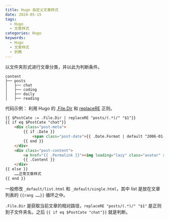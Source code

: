 ```yaml
---
title: Hugo 自定义文章样式
date: 2024-05-15
tags:
  - Hugo
  - 文章样式
categories: Hugo
keywords:
  - Hugo
  - 文章样式
  - 折腾
---
```

以文件夹形式进行文章分类，并以此为判断条件。


```
content
├── posts
│   ├── chat
│   ├── coding
│   ├── daily
│   ├── reading
```

代码示例：
利用 Hugo 的 [.File.Dir](https://gohugo.io/variables/files/) 和 [replaceRE](https://gohugo.io/functions/replacere/) 正则。

```html
{{ $PostCate := .File.Dir | replaceRE "posts/(.*)/" "$1"}}
{{ if eq $PostCate "chat"}}
    <div class="post-meta">
        {{ if .Date }}
            <span class="post-date">{{ .Date.Format | default "2006-01-02" }}</span>
        {{ end }}
    </div>
    <div class="post-content">
        <a href="{{ .Permalink }}"><img loading="lazy" class="avatar" src=https://gravatar.loli.net/avatar/{{ md5 "自己的邮箱" }} ></a>
        {{ .Content }}
    </div>
{{ else }}
    ……正常文章样式
{{ end }}

```

一般修改 `_default/list.html` 和 `_default/single.html`，其中 list 是放在文章列表的 `{{rang ……}}` 循环之中。

`.File.Dir` 是获取当前文章的相对路径，`replaceRE "posts/(.*)/" "$1"` 是正则到子文件夹名，之后 `{{ if eq $PostCate "chat"}}` 就是判断。
